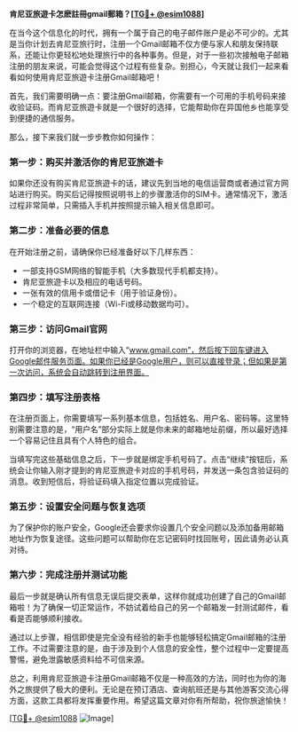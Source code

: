 **肯尼亚旅遊卡怎麽註冊gmail郵箱？[[TG💪+ @esim1088](https://t.me/s/esim1088)]**

在当今这个信息化的时代，拥有一个属于自己的电子邮件账户是必不可少的。尤其是当你计划去肯尼亚旅行时，注册一个Gmail邮箱不仅方便与家人和朋友保持联系，还能让你更轻松地处理旅行中的各种事务。但是，对于一些初次接触电子邮箱注册的朋友来说，可能会觉得这个过程有些复杂。别担心，今天就让我们一起来看看如何使用肯尼亚旅遊卡注册Gmail邮箱吧！

首先，我们需要明确一点：要注册Gmail邮箱，你需要有一个可用的手机号码来接收验证码。而肯尼亚旅遊卡就是一个很好的选择，它能帮助你在异国他乡也能享受到便捷的通信服务。

那么，接下来我们就一步步教你如何操作：

### 第一步：购买并激活你的肯尼亚旅遊卡

如果你还没有购买肯尼亚旅遊卡的话，建议先到当地的电信运营商或者通过官方网站进行购买。购买后记得按照说明书上的步骤激活你的SIM卡。通常情况下，激活过程非常简单，只需插入手机并按照提示输入相关信息即可。

### 第二步：准备必要的信息

在开始注册之前，请确保你已经准备好以下几样东西：
- 一部支持GSM网络的智能手机（大多数现代手机都支持）。
- 肯尼亚旅遊卡以及相应的电话号码。
- 一张有效的信用卡或借记卡（用于验证身份）。
- 一个稳定的互联网连接（Wi-Fi或移动数据均可）。

### 第三步：访问Gmail官网

打开你的浏览器，在地址栏中输入“www.gmail.com”，然后按下回车键进入Google邮件服务页面。如果你已经是Google用户，则可以直接登录；但如果是第一次访问，系统会自动跳转到注册界面。

### 第四步：填写注册表格

在注册页面上，你需要填写一系列基本信息，包括姓名、用户名、密码等。这里特别需要注意的是，“用户名”部分实际上就是你未来的邮箱地址前缀，所以最好选择一个容易记住且具有个人特色的组合。

当填写完这些基础信息之后，下一步就是绑定手机号码了。点击“继续”按钮后，系统会让你输入刚才提到的肯尼亚旅遊卡对应的手机号码，并发送一条包含验证码的消息。收到短信后，将验证码填入指定位置以完成验证。

### 第五步：设置安全问题与恢复选项

为了保护你的账户安全，Google还会要求你设置几个安全问题以及添加备用邮箱地址作为恢复途径。这些问题可以帮助你在忘记密码时找回账号，因此请务必认真对待。

### 第六步：完成注册并测试功能

最后一步就是确认所有信息无误后提交表单，这样你就成功创建了自己的Gmail邮箱啦！为了确保一切正常运作，不妨试着给自己的另一个邮箱发一封测试邮件，看看是否能够顺利接收。

通过以上步骤，相信即使是完全没有经验的新手也能够轻松搞定Gmail邮箱的注册工作。不过需要注意的是，由于涉及到个人信息的安全性，整个过程中一定要提高警惕，避免泄露敏感资料给不可信来源。

总之，利用肯尼亚旅遊卡注册Gmail邮箱不仅是一种高效的方法，同时也为你的海外之旅提供了极大的便利。无论是在预订酒店、查询航班还是与其他游客交流心得方面，这款工具都将发挥重要作用。希望这篇文章对你有所帮助，祝你旅途愉快！

[[TG💪+ @esim1088](https://t.me/s/esim1088) ![Image](https://i.postimg.cc/4NQfJmqS/Snipaste-2025-05-13-00-14-12.png)]
